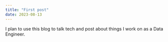 ```yaml
---
title: "First post"
date: 2023-08-13
---
```

I plan to use this blog to talk tech and post about things I work on as a Data Engineer.
